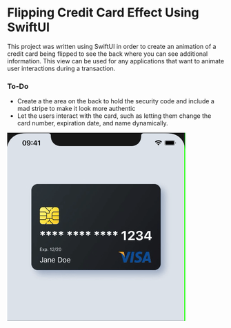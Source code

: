 # Flipping Credit Card Effect Using SwiftUI

This project was written using SwiftUI in order to create an animation of a credit card being flipped to see the back where you can see additional information. This view can be used for any applications that want to animate user interactions during a transaction.


### To-Do
- Create a the area on the back to hold the security code and include a mad stripe to make it look more authentic
- Let the users interact with the card, such as letting them change the card number, expiration date, and name dynamically.






![card flip example](/card.gif)


 
